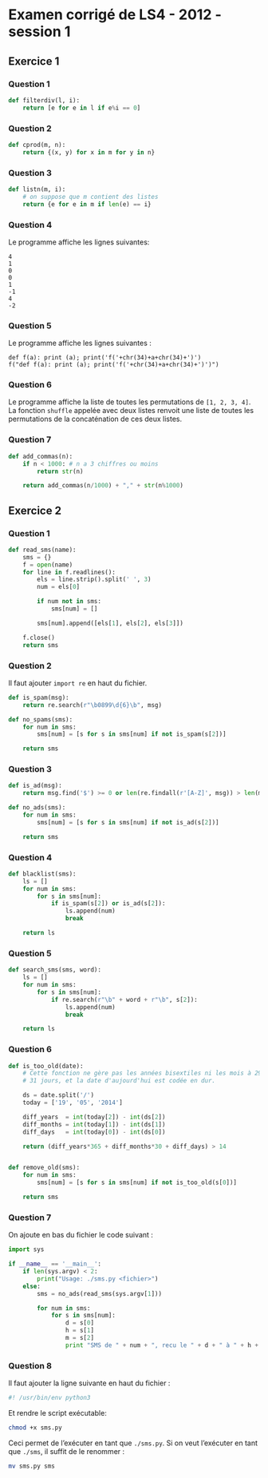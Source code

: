# Examen corrigé de LS4 - 2012 - session 1

## Exercice 1

### Question 1

```py
def filterdiv(l, i):
    return [e for e in l if e%i == 0]
```

### Question 2

```py
def cprod(m, n):
    return {(x, y) for x in m for y in n}
```

### Question 3

```py
def listn(m, i):
    # on suppose que m contient des listes
    return {e for e in m if len(e) == i}
```

### Question 4

Le programme affiche les lignes suivantes:

```
4
1
0
0
1
-1
4
-2
```

### Question 5

Le programme affiche les lignes suivantes :

```
def f(a): print (a); print('f('+chr(34)+a+chr(34)+')')
f("def f(a): print (a); print('f('+chr(34)+a+chr(34)+')')")
```

### Question 6

Le programme affiche la liste de toutes les permutations de `[1, 2, 3, 4]`. La
fonction `shuffle` appelée avec deux listes renvoit une liste de toutes les
permutations de la concaténation de ces deux listes.

### Question 7

```py
def add_commas(n):
    if n < 1000: # n a 3 chiffres ou moins
        return str(n)

    return add_commas(n/1000) + "," + str(n%1000)
```

## Exercice 2

### Question 1

```py
def read_sms(name):
    sms = {}
    f = open(name)
    for line in f.readlines():
        els = line.strip().split(' ', 3)
        num = els[0]

        if num not in sms:
            sms[num] = []

        sms[num].append([els[1], els[2], els[3]])

    f.close()
    return sms
```

### Question 2

Il faut ajouter `import re` en haut du fichier.

```py
def is_spam(msg):
    return re.search(r"\b0899\d{6}\b", msg)

def no_spams(sms):
    for num in sms:
        sms[num] = [s for s in sms[num] if not is_spam(s[2])]

    return sms
```

### Question 3

```py
def is_ad(msg):
    return msg.find('$') >= 0 or len(re.findall(r'[A-Z]', msg)) > len(msg)/2

def no_ads(sms):
    for num in sms:
        sms[num] = [s for s in sms[num] if not is_ad(s[2])]

    return sms
```

### Question 4

```py
def blacklist(sms):
    ls = []
    for num in sms:
        for s in sms[num]:
            if is_spam(s[2]) or is_ad(s[2]):
                ls.append(num)
                break

    return ls
```

### Question 5

```py
def search_sms(sms, word):
    ls = []
    for num in sms:
        for s in sms[num]:
            if re.search(r"\b" + word + r"\b", s[2]):
                ls.append(num)
                break

    return ls
```

### Question 6

```py
def is_too_old(date):
    # Cette fonction ne gère pas les années bisextiles ni les mois à 29/29 ou
    # 31 jours, et la date d'aujourd'hui est codée en dur.

    ds = date.split('/')
    today = ['19', '05', '2014']

    diff_years  = int(today[2]) - int(ds[2])
    diff_months = int(today[1]) - int(ds[1])
    diff_days   = int(today[0]) - int(ds[0])

    return (diff_years*365 + diff_months*30 + diff_days) > 14


def remove_old(sms):
    for num in sms:
        sms[num] = [s for s in sms[num] if not is_too_old(s[0])]

    return sms
```

### Question 7

On ajoute en bas du fichier le code suivant :

```py
import sys

if __name__ == '__main__':
    if len(sys.argv) < 2:
        print("Usage: ./sms.py <fichier>")
    else:
        sms = no_ads(read_sms(sys.argv[1]))

        for num in sms:
            for s in sms[num]:
                d = s[0]
                h = s[1]
                m = s[2]
                print "SMS de " + num + ", recu le " + d + " à " + h + " : " + m

```

### Question 8

Il faut ajouter la ligne suivante en haut du fichier :

```py
#! /usr/bin/env python3
```

Et rendre le script exécutable:

```sh
chmod +x sms.py
```

Ceci permet de l’exécuter en tant que `./sms.py`. Si on veut l’exécuter en tant
que `./sms`, il suffit de le renommer :

```sh
mv sms.py sms
```
